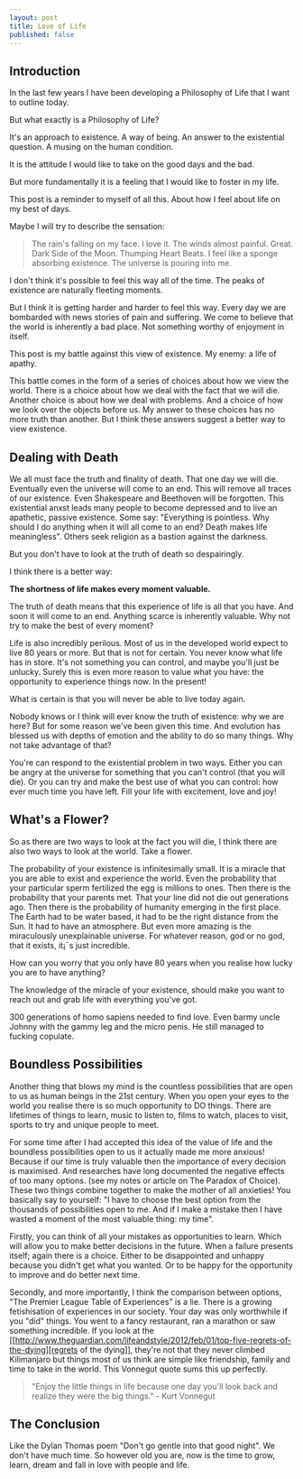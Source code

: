 ```yaml
---
layout: post
title: Love of Life
published: false
---
```


## Introduction
In the last few years I have been developing a Philosophy of Life that I want to outline today. 

But what exactly is a Philosophy of Life?

It's an approach to existence. A way of being. An answer to the existential question. A musing on the human condition. 

It is the attitude I would like to take on the good days and the bad.

But more fundamentally it is a feeling that I would like to foster in my life.

This post is a reminder to myself of all this. About how I feel about life on my best of days. 

Maybe I will try to describe the sensation:

>The rain's falling on my face. I love it. The winds almost painful. Great. Dark Side of the Moon. Thumping Heart Beats. I feel like a sponge absorbing existence. The universe is pouring into me. 

I don't think it's possible to feel this way all of the time. The peaks of existence are naturally fleeting moments.

But I think it is getting harder and harder to feel this way. Every day we are bombarded with news stories of pain and suffering. We come to believe that the world is inherently a bad place. Not something worthy of enjoyment in itself. 

This post is my battle against this view of existence. My enemy: a life of apathy. 

This battle comes in the form of a series of choices about how we view the world. There is a choice about how we deal with the fact that we will die. Another choice is about how we deal with problems. And a choice of how we look over the objects before us. My answer to these choices has no more truth than another. But I think these answers suggest a better way to view existence.

## Dealing with Death
We all must face the truth and finality of death. That one day we will die. Eventually even the universe will come to an end. This will remove all traces of our existence. Even Shakespeare and Beethoven will be forgotten. This existential anxst leads many people to become depressed and to live an apathetic, passive existence. Some say: "Everything is pointless. Why should I do anything when it will all come to an end? Death makes life meaningless". Others seek religion as a bastion against the darkness.

But you don't have to look at the truth of death so despairingly.

I think there is a better way:

**The shortness of life makes every moment valuable.**

The truth of death means that this experience of life is all that you have. And soon it will come to an end. Anything scarce is inherently valuable. Why not try to make the best of every moment? 

Life is also incredibly perilous. Most of us in the developed world expect to live 80 years or more. But that is not for certain. You never know what life has in store. It's not something you can control, and maybe you'll just be unlucky. Surely this is even more reason to value what you have: the opportunity to experience things now. In the present! 

What is certain is that you will never be able to live today again.

Nobody knows or I think will ever know the truth of existence: why we are here? But for some reason we've been given this time. And evolution has blessed us with depths of emotion and the ability to do so many things. Why not take advantage of that? 

You're can respond to the existential problem in two ways. Either you can be angry at the universe for something that you can't control (that you will die). Or you can try and make the best use of what you can control: how ever much time you have left. Fill your life with excitement, love and joy!

## What's a Flower?
So as there are two ways to look at the fact you will die, I think there are also two ways to look at the world. Take a flower.

The probability of your existence is infinitesimally small. It is a miracle that you are able to exist and experience the world. Even the probability that your particular sperm fertilized the egg is millions to ones. Then there is the probability that your parents met. That your line did not die out generations ago. Then there is the probability of humanity emerging in the first place. The Earth had to be water based, it had to be the right distance from the Sun. It had to have an atmosphere. But even more amazing is the miraculously unexplainable universe. For whatever reason, god or no god, that it exists, it¡¯s just incredible. 

How can you worry that you only have 80 years when you realise how lucky you are to have anything?

The knowledge of the miracle of your existence, should make you want to reach out and grab life with everything you've got. 

300 generations of homo sapiens needed to find love. Even barmy uncle Johnny with the gammy leg and the micro penis. He still managed to fucking copulate.

## Boundless Possibilities
Another thing that blows my mind is the countless possibilities that are open to us as human beings in the 21st century. When you open your eyes to the world you realise there is so much opportunity to DO things. There are lifetimes of things to learn, music to listen to, films to watch, places to visit, sports to try and unique people to meet. 

For some time after I had accepted this idea of the value of life and the boundless possibilities open to us it actually made me more anxious! Because if our time is truly valuable then the importance of every decision is maximised. And researches have long documented the negative effects of too many options. (see my notes or article on The Paradox of Choice). These two things combine together to make the mother of all anxieties! You basically say to yourself: "I have to choose the best option from the thousands of possibilities open to me. And if I make a mistake then I have wasted a moment of the most valuable thing: my time".

Firstly, you can think of all your mistakes as opportunities to learn. Which will allow you to make better decisions in the future. When a failure presents itself; again there is a choice. Either to be disappointed and unhappy because you didn't get what you wanted. Or to be happy for the opportunity to improve and do better next time.

Secondly, and more importantly, I think the comparison between options, "The Premier League Table of Experiences" is a lie. There is a growing fetishisation of experiences in our society. Your day was only worthwhile if you "did" things. You went to a fancy restaurant, ran a marathon or saw something incredible. If you look at the [[http://www.theguardian.com/lifeandstyle/2012/feb/01/top-five-regrets-of-the-dying][regrets of the dying]], they're not that they never climbed Kilimanjaro but things most of us think are simple like friendship, family and time to take in the world. This Vonnegut quote sums this up perfectly.

>"Enjoy the little things in life because one day you'll look back and realize they were the big things." - Kurt Vonnegut

## The Conclusion
Like the Dylan Thomas poem "Don't go gentle into that good night". We don't have much time. So however old you are, now is the time to grow, learn, dream and fall in love with people and life. 



